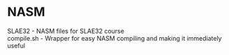 # NASM  
SLAE32 - NASM files for SLAE32 course  
compile.sh - Wrapper for easy NASM compiling and making it immediately useful  
